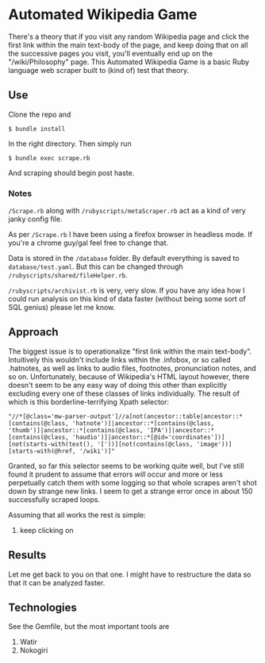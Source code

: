 # Automated Wikipedia Game

There's a theory that if you visit any random Wikipedia page and click the first link within the main text-body of the page, and keep doing that on all the successive pages you visit, you'll eventually end up on the "/wiki/Philosophy" page. This Automated Wikipedia Game is a basic Ruby language web scraper built to (kind of) test that theory.

## Use

Clone the repo and

```
$ bundle install
```

In the right directory. Then simply run

```
$ bundle exec scrape.rb
```

And scraping should begin post haste.

### Notes

`/Scrape.rb` along with `/rubyscripts/metaScraper.rb` act as a kind of very janky config file.

As per `/Scrape.rb` I have been using a firefox browser in headless mode. If you're a chrome guy/gal feel free to change that.

Data is stored in the `/database` folder. By default everything is saved to `database/test.yaml`. But this can be changed through `/rubyscripts/shared/fileHelper.rb`.

`/rubyscripts/archivist.rb` is very, very slow. If you have any idea how I could run analysis on this kind of data faster (without being some sort of SQL genius) please let me know.

## Approach

The biggest issue is to operationalize "first link within the main text-body". Intuitively this wouldn't include links within the .infobox, or so called .hatnotes, as well as links to audio files, footnotes, pronunciation notes, and so on. Unfortunately, because of Wikipedia's HTML layout however, there doesn't seem to be any easy way of doing this other than explicitly excluding every one of these classes of links individually. The result of which is this borderline-terrifying Xpath selector:

```
"//*[@class='mw-parser-output']//a[not(ancestor::table|ancestor::*[contains(@class, 'hatnote')]|ancestor::*[contains(@class, 'thumb')]|ancestor::*[contains(@class, 'IPA')]|ancestor::*[contains(@class, 'haudio')]|ancestor::*[@id='coordinates'])][not(starts-with(text(), '['))][not(contains(@class, 'image'))][starts-with(@href, '/wiki')]"
```

Granted, so far this selector seems to be working quite well, but I've still found it prudent to assume that errors *will* occur and more or less perpetually catch them with some logging so that whole scrapes aren't shot down by strange new links. I seem to get a strange error once in about 150 successfully scraped loops.

Assuming that all works the rest is simple:

  1. keep clicking on

## Results

Let me get back to you on that one. I might have to restructure the data so that it can be analyzed faster.

## Technologies

See the Gemfile, but the most important tools are

  1. Watir
  2. Nokogiri
